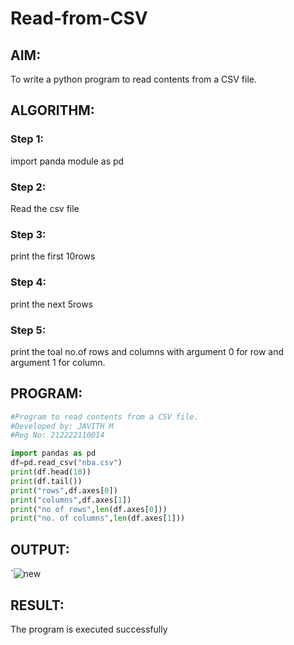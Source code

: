 # Read-from-CSV
## AIM:

To write a python program to read contents from a CSV file.

## ALGORITHM:
### Step 1:
import panda module as pd

### Step 2:
Read the csv file

### Step 3:
print the first 10rows

### Step 4:
print the next 5rows

### Step 5:
print the toal no.of rows and columns with argument 0 for row and argument 1 for column.

## PROGRAM:
```python
#Program to read contents from a CSV file.
#Developed by: JAVITH M
#Reg No: 212222110014

import pandas as pd
df=pd.read_csv("nba.csv")
print(df.head(10))
print(df.tail())
print("rows",df.axes[0])
print("columns",df.axes[1])
print("no of rows",len(df.axes[0]))
print("no. of columns",len(df.axes[1]))
```

## OUTPUT:
`![new ](https://github.com/JavithMohamad/Read-from-CSV/assets/121215951/1a371385-61a2-43c3-8825-9d4492cddd2c)

## RESULT:
The program is executed successfully

